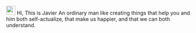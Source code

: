 [comment]: <> (# About)

<img src="https://media.giphy.com/media/hvRJCLFzcasrR4ia7z/giphy.gif" width="25px"> Hi, This is Javier
An ordinary man like creating things that help you and him both self-actualize, that make us happier, and that we can both understand.
